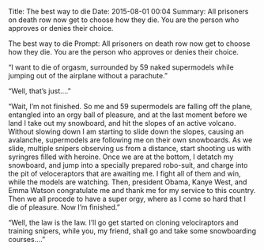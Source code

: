 Title: The best way to die
Date: 2015-08-01 00:04
Summary: All prisoners on death row now get to choose how they die. You are the person who approves or denies their choice.

The best way to die Prompt: All prisoners on death row now get to choose how they die. You are the person who approves or denies their choice.

“I want to die of orgasm, surrounded by 59 naked supermodels while jumping out of the airplane without a parachute.”

“Well, that’s just….”

“Wait, I’m not finished. So me and 59 supermodels are falling off the plane, entangled into an orgy ball of pleasure, and at the last moment before we land I take out my snowboard, and hit the slopes of an active volcano. Without slowing down I am starting to slide down the slopes, causing an avalanche, supermodels are following me on their own snowboards. As we slide, multiple snipers observing us from a distance, start shooting us with syringres filled with heroine. Once we are at the bottom, I detatch my snowboard, and jump into a specially prepared robo-suit, and charge into the pit of veloceraptors that are awaiting me. I fight all of them and win, while the models are watching. Then, president Obama, Kanye West, and Emma Watson congratulate me and thank me for my service to this country. Then we all procede to have a super orgy, where as I come so hard that I die of pleasure. Now I’m finished.”

“Well, the law is the law. I’ll go get started on cloning velociraptors and training snipers, while you, my friend, shall go and take some snowboarding courses….”

